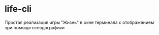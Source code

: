 # life-cli
Простая реализация игры "Жизнь" в окне терминала с отображением при помощи псевдографики
